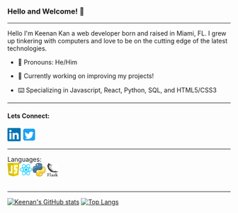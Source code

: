 ### Hello and Welcome! 👋
  - - -  
Hello I'm Keenan Kan a web developer born and raised in Miami, FL. I grew up tinkering with computers and love to be on the cutting edge of the latest     technologies.

- 👨 Pronouns: He/Him

- 🤔 Currently working on improving my projects!

- ⌨️ Specializing in Javascript, React, Python, SQL, and HTML5/CSS3
---
<h4>Lets Connect:</h4>
<a href="https://www.linkedin.com/in/keenankan/" target="_blank"><img height="30" src="https://github.com/keenerz/keenerz/blob/main/Resources/LinkedIn.png?raw=true" /></a>
<a href="https://twitter.com/KeenanSKan" target="_blank"><img height="30" src="https://github.com/keenerz/keenerz/blob/main/Resources/Twitter.png?raw=true" /></a>
<hr />
Languages:
<div>
<img height="30" src="https://github.com/keenerz/keenerz/blob/main/Resources/javascript.png?raw=true" /><img height="30" src="https://github.com/keenerz/keenerz/blob/main/Resources/reactjsjs.png?raw=true" /><img height="30" src="https://github.com/keenerz/keenerz/blob/main/Resources/pythontrue.png?raw=true" /> <img height="30" src="https://github.com/keenerz/keenerz/blob/main/Resources/flask.png?raw=true" />
  </div>
<br/ >
<hr />

[![Keenan's GitHub stats](https://github-readme-stats.vercel.app/api?username=keenerz&theme=dark&show_icons=true)](https://github.com/keenerz/github-readme-stats)
[![Top Langs](https://github-readme-stats.vercel.app/api/top-langs/?username=keenerz&layout=compact&theme=dark)](https://github.com/keenerz/github-readme-stats)
